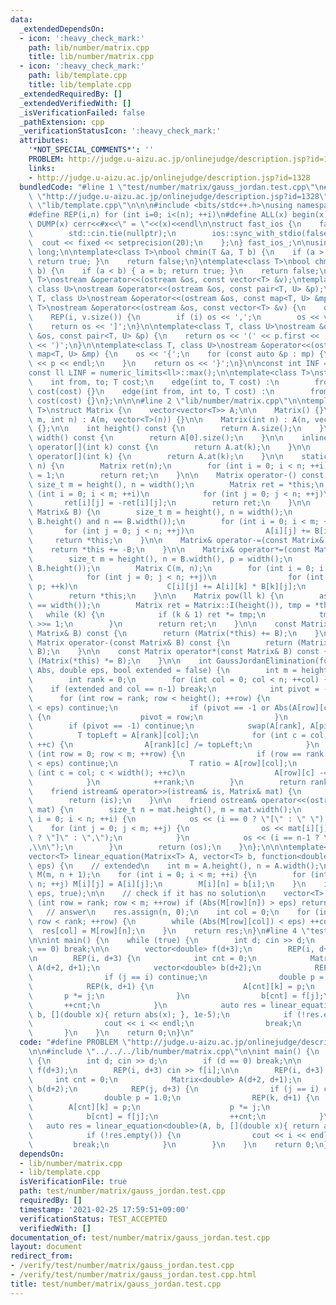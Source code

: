 ```yaml
---
data:
  _extendedDependsOn:
  - icon: ':heavy_check_mark:'
    path: lib/number/matrix.cpp
    title: lib/number/matrix.cpp
  - icon: ':heavy_check_mark:'
    path: lib/template.cpp
    title: lib/template.cpp
  _extendedRequiredBy: []
  _extendedVerifiedWith: []
  _isVerificationFailed: false
  _pathExtension: cpp
  _verificationStatusIcon: ':heavy_check_mark:'
  attributes:
    '*NOT_SPECIAL_COMMENTS*': ''
    PROBLEM: http://judge.u-aizu.ac.jp/onlinejudge/description.jsp?id=1328
    links:
    - http://judge.u-aizu.ac.jp/onlinejudge/description.jsp?id=1328
  bundledCode: "#line 1 \"test/number/matrix/gauss_jordan.test.cpp\"\n#define PROBLEM\
    \ \"http://judge.u-aizu.ac.jp/onlinejudge/description.jsp?id=1328\"\n\n#line 1\
    \ \"lib/template.cpp\"\n\n\n#include <bits/stdc++.h>\nusing namespace std;\n\n\
    #define REP(i,n) for (int i=0; i<(n); ++i)\n#define ALL(x) begin(x),end(x)\n#define\
    \ DUMP(x) cerr<<#x<<\" = \"<<(x)<<endl\n\nstruct fast_ios {\n    fast_ios() {\n\
    \        std::cin.tie(nullptr);\n        ios::sync_with_stdio(false);\n      \
    \  cout << fixed << setprecision(20);\n    };\n} fast_ios_;\n\nusing ll = long\
    \ long;\n\ntemplate<class T>\nbool chmin(T &a, T b) {\n    if (a > b) { a = b;\
    \ return true; }\n    return false;\n}\ntemplate<class T>\nbool chmax(T &a, T\
    \ b) {\n    if (a < b) { a = b; return true; }\n    return false;\n}\n\ntemplate<class\
    \ T>\nostream &operator<<(ostream &os, const vector<T> &v);\ntemplate<class T,\
    \ class U>\nostream &operator<<(ostream &os, const pair<T, U> &p);\ntemplate<class\
    \ T, class U>\nostream &operator<<(ostream &os, const map<T, U> &mp);\n\ntemplate<class\
    \ T>\nostream &operator<<(ostream &os, const vector<T> &v) {\n    os << '[';\n\
    \    REP(i, v.size()) {\n        if (i) os << ',';\n        os << v[i];\n    }\n\
    \    return os << ']';\n}\n\ntemplate<class T, class U>\nostream &operator<<(ostream\
    \ &os, const pair<T, U> &p) {\n    return os << '(' << p.first << ' ' << p.second\
    \ << ')';\n}\n\ntemplate<class T, class U>\nostream &operator<<(ostream &os, const\
    \ map<T, U> &mp) {\n    os << '{';\n    for (const auto &p : mp) {\n        os\
    \ << p << endl;\n    }\n    return os << '}';\n}\n\nconst int INF = numeric_limits<int>::max();\n\
    const ll LINF = numeric_limits<ll>::max();\n\ntemplate<class T>\nstruct edge {\n\
    \    int from, to; T cost;\n    edge(int to, T cost) :\n        from(-1), to(to),\
    \ cost(cost) {}\n    edge(int from, int to, T cost) :\n        from(from), to(to),\
    \ cost(cost) {}\n};\n\n\n#line 2 \"lib/number/matrix.cpp\"\n\ntemplate<typename\
    \ T>\nstruct Matrix {\n    vector<vector<T>> A;\n\n    Matrix() {}\n\n    Matrix(int\
    \ m, int n) : A(m, vector<T>(n)) {}\n\n    Matrix(int n) : A(n, vector<T>(n))\
    \ {};\n\n    int height() const {\n        return A.size();\n    }\n\n    int\
    \ width() const {\n        return A[0].size();\n    }\n\n    inline const vector<T>&\
    \ operator[](int k) const {\n        return A.at(k);\n    }\n\n    inline vector<T>&\
    \ operator[](int k) {\n        return A.at(k);\n    }\n\n    static Matrix I(size_t\
    \ n) {\n        Matrix ret(n);\n        for (int i = 0; i < n; ++i) ret[i][i]\
    \ = 1;\n        return ret;\n    }\n\n    Matrix operator-() const {\n       \
    \ size_t m = height(), n = width();\n        Matrix ret = *this;\n        for\
    \ (int i = 0; i < m; ++i)\n            for (int j = 0; j < n; ++j)\n         \
    \       ret[i][j] = -ret[i][j];\n        return ret;\n    }\n\n    Matrix& operator+=(const\
    \ Matrix& B) {\n        size_t m = height(), n = width();\n        assert(m ==\
    \ B.height() and n == B.width());\n        for (int i = 0; i < m; ++i)\n     \
    \       for (int j = 0; j < n; ++j)\n                A[i][j] += B[i][j];\n   \
    \     return *this;\n    }\n\n    Matrix& operator-=(const Matrix& B) {\n    \
    \    return *this += -B;\n    }\n\n    Matrix& operator*=(const Matrix& B) {\n\
    \        size_t m = height(), n = B.width(), p = width();\n        assert(p ==\
    \ B.height());\n        Matrix C(m, n);\n        for (int i = 0; i < m; ++i)\n\
    \            for (int j = 0; j < n; ++j)\n                for (int k = 0; k <\
    \ p; ++k)\n                    C[i][j] += A[i][k] * B[k][j];\n        A.swap(C.A);\n\
    \        return *this;\n    }\n\n    Matrix pow(ll k) {\n        assert(height()\
    \ == width());\n        Matrix ret = Matrix::I(height()), tmp = *this;\n     \
    \   while (k) {\n            if (k & 1) ret *= tmp;\n            tmp *= tmp; k\
    \ >>= 1;\n        }\n        return ret;\n    }\n\n    const Matrix operator+(const\
    \ Matrix& B) const {\n        return (Matrix(*this) += B);\n    }\n\n    const\
    \ Matrix operator-(const Matrix& B) const {\n        return (Matrix(*this) -=\
    \ B);\n    }\n\n    const Matrix operator*(const Matrix& B) const {\n        return\
    \ (Matrix(*this) *= B);\n    }\n\n    int GaussJordanElimination(function<double(T)>\
    \ Abs, double eps, bool extended = false) {\n        int m = height(), n = width();\n\
    \        int rank = 0;\n        for (int col = 0; col < n; ++col) {\n        \
    \    if (extended and col == n-1) break;\n            int pivot = -1;\n      \
    \      for (int row = rank; row < height(); ++row) {\n                if (Abs(A[row][col])\
    \ < eps) continue;\n                if (pivot == -1 or Abs(A[row][col]) > Abs(A[pivot][col]))\
    \ {\n                    pivot = row;\n                }\n            }\n    \
    \        if (pivot == -1) continue;\n            swap(A[rank], A[pivot]);\n  \
    \          T topLeft = A[rank][col];\n            for (int c = col; c < width();\
    \ ++c) {\n                A[rank][c] /= topLeft;\n            }\n            for\
    \ (int row = 0; row < m; ++row) {\n                if (row == rank or Abs(A[row][col])\
    \ < eps) continue;\n                T ratio = A[row][col];\n                for\
    \ (int c = col; c < width(); ++c)\n                    A[row][c] -= ratio * A[rank][c];\n\
    \            }\n            ++rank;\n        }\n        return rank;\n    }\n\n\
    \    friend istream& operator>>(istream& is, Matrix& mat) {\n        is >> mat.A;\n\
    \        return (is);\n    }\n\n    friend ostream& operator<<(ostream& os, Matrix&\
    \ mat) {\n        size_t n = mat.height(), m = mat.width();\n        for (int\
    \ i = 0; i < n; ++i) {\n            os << (i == 0 ? \"[\" : \" \");\n        \
    \    for (int j = 0; j < m; ++j) {\n                os << mat[i][j] << (j == m-1\
    \ ? \"]\" : \",\");\n            }\n            os << (i == n-1 ? \"]\\n\" : \"\
    ,\\n\");\n        }\n        return (os);\n    }\n};\n\n\ntemplate<class T>\n\
    vector<T> linear_equation(Matrix<T> A, vector<T> b, function<double(T)> Abs, double\
    \ eps) {\n    // extended\n    int m = A.height(), n = A.width();\n    Matrix<T>\
    \ M(m, n + 1);\n    for (int i = 0; i < m; ++i) {\n        for (int j = 0; j <\
    \ n; ++j) M[i][j] = A[i][j];\n        M[i][n] = b[i];\n    }\n    int rank = M.GaussJordanElimination(Abs,\
    \ eps, true);\n\n    // check if it has no solution\n    vector<T> res;\n    for\
    \ (int row = rank; row < m; ++row) if (Abs(M[row][n]) > eps) return res;\n\n \
    \   // answer\n    res.assign(n, 0);\n    int col = 0;\n    for (int row = 0;\
    \ row < rank; ++row) {\n        while (Abs(M[row][col]) < eps) ++col;\n      \
    \  res[col] = M[row][n];\n    }\n    return res;\n}\n#line 4 \"test/number/matrix/gauss_jordan.test.cpp\"\
    \n\nint main() {\n    while (true) {\n        int d; cin >> d;\n        if (d\
    \ == 0) break;\n\n        vector<double> f(d+3);\n        REP(i, d+3) cin >> f[i];\n\
    \n        REP(i, d+3) {\n            int cnt = 0;\n            Matrix<double>\
    \ A(d+2, d+1);\n            vector<double> b(d+2);\n            REP(j, d+3) {\n\
    \                if (j == i) continue;\n                double p = 1.0;\n    \
    \            REP(k, d+1) {\n                    A[cnt][k] = p;\n             \
    \       p *= j;\n                }\n                b[cnt] = f[j];\n         \
    \       ++cnt;\n            }\n            auto res = linear_equation<double>(A,\
    \ b, [](double x){ return abs(x); }, 1e-5);\n            if (!res.empty()) {\n\
    \                cout << i << endl;\n                break;\n            }\n \
    \       }\n    }\n    return 0;\n}\n"
  code: "#define PROBLEM \"http://judge.u-aizu.ac.jp/onlinejudge/description.jsp?id=1328\"\
    \n\n#include \"../../../lib/number/matrix.cpp\"\n\nint main() {\n    while (true)\
    \ {\n        int d; cin >> d;\n        if (d == 0) break;\n\n        vector<double>\
    \ f(d+3);\n        REP(i, d+3) cin >> f[i];\n\n        REP(i, d+3) {\n       \
    \     int cnt = 0;\n            Matrix<double> A(d+2, d+1);\n            vector<double>\
    \ b(d+2);\n            REP(j, d+3) {\n                if (j == i) continue;\n\
    \                double p = 1.0;\n                REP(k, d+1) {\n            \
    \        A[cnt][k] = p;\n                    p *= j;\n                }\n    \
    \            b[cnt] = f[j];\n                ++cnt;\n            }\n         \
    \   auto res = linear_equation<double>(A, b, [](double x){ return abs(x); }, 1e-5);\n\
    \            if (!res.empty()) {\n                cout << i << endl;\n       \
    \         break;\n            }\n        }\n    }\n    return 0;\n}\n"
  dependsOn:
  - lib/number/matrix.cpp
  - lib/template.cpp
  isVerificationFile: true
  path: test/number/matrix/gauss_jordan.test.cpp
  requiredBy: []
  timestamp: '2021-02-25 17:59:51+09:00'
  verificationStatus: TEST_ACCEPTED
  verifiedWith: []
documentation_of: test/number/matrix/gauss_jordan.test.cpp
layout: document
redirect_from:
- /verify/test/number/matrix/gauss_jordan.test.cpp
- /verify/test/number/matrix/gauss_jordan.test.cpp.html
title: test/number/matrix/gauss_jordan.test.cpp
---
```

